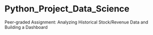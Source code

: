# Python_Project_Data_Science
Peer-graded Assignment: Analyzing Historical Stock/Revenue Data and Building a Dashboard

